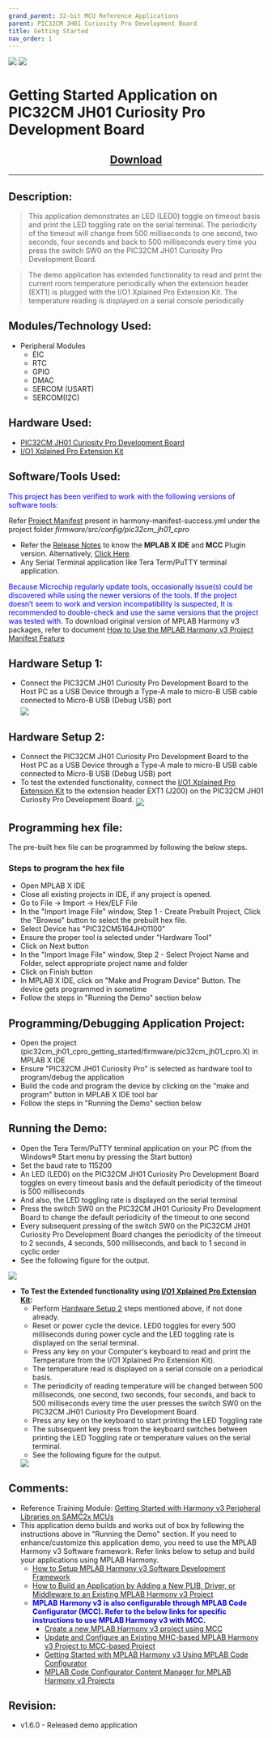 ```yaml
---
grand_parent: 32-bit MCU Reference Applications
parent: PIC32CM JH01 Curiosity Pro Development Board
title: Getting Started
nav_order: 1
---
```


<img src = "images/microchip_logo.png">
<img src = "images/microchip_mplab_harmony_logo_small.png">

# Getting Started Application on PIC32CM JH01 Curiosity Pro Development Board
<h2 align="center"> <a href="https://github.com/Microchip-MPLAB-Harmony/reference_apps/releases/latest/download/pic32cm_jh01_cpro_getting_started.zip " > Download </a> </h2>

-----
## Description:

> This application demonstrates an LED (LED0) toggle on timeout basis and print the LED
	toggling rate on the serial terminal. The periodicity of the timeout will change from
	500 milliseconds to one second, two seconds, four seconds and back to 500 milliseconds
	every time you press the switch SW0 on the PIC32CM JH01 Curiosity Pro Development Board.

>  The demo application has extended functionality to read and print the current room temperature periodically when the extension header (EXT1) is plugged with the I/O1 Xplained Pro Extension Kit. The temperature reading is displayed on a serial console periodically

## Modules/Technology Used:
- Peripheral Modules
	- EIC
	- RTC
	- GPIO
	- DMAC
	- SERCOM (USART)
    - SERCOM(I2C)

## Hardware Used:

- [PIC32CM JH01 Curiosity Pro Development Board](https://www.microchip.com/DevelopmentTools/ProductDetails/PartNO/EV81X90A)
- [I/O1 Xplained Pro Extension Kit](https://www.microchip.com/Developmenttools/ProductDetails/ATIO1-XPRO)

## Software/Tools Used:
<span style="color:blue"> This project has been verified to work with the following versions of software tools:</span>  

Refer [Project Manifest](./firmware/src/config/pic32cm_jh01_cpro/harmony-manifest-success.yml) present in harmony-manifest-success.yml under the project folder *firmware/src/config/pic32cm_jh01_cpro*  
- Refer the [Release Notes](../../../release_notes.md#development-tools) to know the **MPLAB X IDE** and **MCC** Plugin version. Alternatively, [Click Here](https://github.com/Microchip-MPLAB-Harmony/reference_apps/blob/master/release_notes.md#development-tools).
- Any Serial Terminal application like Tera Term/PuTTY terminal application.

<span style="color:blue"> Because Microchip regularly update tools, occasionally issue(s) could be discovered while using the newer versions of the tools. If the project doesn’t seem to work and version incompatibility is suspected, It is recommended to double-check and use the same versions that the project was tested with. </span> To download original version of MPLAB Harmony v3 packages, refer to document [How to Use the MPLAB Harmony v3 Project Manifest Feature](https://ww1.microchip.com/downloads/en/DeviceDoc/How-to-Use-the-MPLAB-Harmony-v3-Project-Manifest-Feature-DS90003305.pdf)

## Hardware Setup 1: <span id="Setup1"><span>
- Connect the PIC32CM JH01 Curiosity Pro Development Board to the Host PC as a USB Device through a Type-A male to micro-B USB cable connected to Micro-B USB (Debug USB) port  
  <img src = "images/hardware_jh01.jpg" align="middle">

## Hardware Setup 2: <span id="Setup2"><span>
- Connect the PIC32CM JH01 Curiosity Pro Development Board to the Host PC as a USB Device through a Type-A male to micro-B USB cable connected to Micro-B USB (Debug USB) port
- To test the extended functionality, connect the [I/O1 Xplained Pro Extension Kit](https://www.microchip.com/Developmenttools/ProductDetails/ATIO1-XPRO) to the extension header EXT1 (J200) on the PIC32CM JH01 Curiosity Pro Development Board.
  <img src = "images/hardware_setup2.jpg" align="middle">

## Programming hex file:
The pre-built hex file can be programmed by following the below steps.  

### Steps to program the hex file
- Open MPLAB X IDE
- Close all existing projects in IDE, if any project is opened.
- Go to File -> Import -> Hex/ELF File
- In the "Import Image File" window, Step 1 - Create Prebuilt Project, Click the "Browse" button to select the prebuilt hex file.
- Select Device has "PIC32CM5164JH01100"
- Ensure the proper tool is selected under "Hardware Tool"
- Click on Next button
- In the "Import Image File" window, Step 2 - Select Project Name and Folder, select appropriate project name and folder
- Click on Finish button
- In MPLAB X IDE, click on "Make and Program Device" Button. The device gets programmed in sometime
- Follow the steps in "Running the Demo" section below


## Programming/Debugging Application Project:
- Open the project (pic32cm_jh01_cpro_getting_started/firmware/pic32cm_jh01_cpro.X) in MPLAB X IDE
- Ensure "PIC32CM JH01 Curiosity Pro" is selected as hardware tool to program/debug the application
- Build the code and program the device by clicking on the "make and program" button in MPLAB X IDE tool bar
- Follow the steps in "Running the Demo" section below

## Running the Demo:
- Open the Tera Term/PuTTY terminal application on your PC (from the Windows® Start menu by pressing the Start button)
- Set the baud rate to 115200
- An LED (LED0) on the PIC32CM JH01 Curiosity Pro Development Board toggles on every timeout basis and the default periodicity of the timeout is 500 milliseconds
- And also, the LED toggling rate is displayed on the serial terminal
- Press the switch SW0 on the PIC32CM JH01 Curiosity Pro Development Board to change the default periodicity of the timeout to one second
- Every subsequent pressing of the switch SW0 on the PIC32CM JH01 Curiosity Pro Development Board changes the periodicity of the timeout to 2 seconds, 4 seconds, 500 milliseconds, and back to 1 second in cyclic order
- See the following figure for the output.  
<img src = "images/result_01.png">

- **To Test the Extended functionality using [I/O1 Xplained Pro Extension Kit](https://www.microchip.com/Developmenttools/ProductDetails/ATIO1-XPRO):**
    - Perform [Hardware Setup 2](#Setup2) steps mentioned above, if not done already.
    - Reset or power cycle the device. LED0 toggles for every 500 milliseconds during power cycle and the LED toggling rate is displayed on the serial terminal.
    - Press any key on your Computer's keyboard to read and print the Temperature from the I/O1 Xplained Pro Extension Kit).
    - The temperature read is displayed on a serial console on a periodical basis.
    - The periodicity of reading temperature will be changed between 500 milliseconds, one second, two seconds, four seconds, and back to 500 milliseconds every time the user presses the switch SW0 on the PIC32CM JH01 Curiosity Pro Development Board.
    - Press any key on the keyboard to start printing the LED Toggling rate
    - The subsequent key press from the keyboard switches between printing the LED Toggling rate or temperature values on the serial terminal.
    - See the following figure for the output.  
	<img src = "images/result_02.png">  
	
## Comments:
- Reference Training Module: [Getting Started with Harmony v3 Peripheral Libraries on SAMC2x MCUs](https://microchipdeveloper.com/harmony3:samc21-getting-started-training-module)
- This application demo builds and works out of box by following the instructions above in "Running the Demo" section. If you need to enhance/customize this application demo, you need to use the MPLAB Harmony v3 Software framework. Refer links below to setup and build your applications using MPLAB Harmony.
	- [How to Setup MPLAB Harmony v3 Software Development Framework](https://ww1.microchip.com/downloads/en/DeviceDoc/How_to_Setup_MPLAB_%20Harmony_v3_Software_Development_Framework_DS90003232C.pdf)
	- [How to Build an Application by Adding a New PLIB, Driver, or Middleware to an Existing MPLAB Harmony v3 Project](http://ww1.microchip.com/downloads/en/DeviceDoc/How_to_Build_Application_Adding_PLIB_%20Driver_or_Middleware%20_to_MPLAB_Harmony_v3Project_DS90003253A.pdf)  
	- <span style="color:blue"> **MPLAB Harmony v3 is also configurable through MPLAB Code Configurator (MCC). Refer to the below links for specific instructions to use MPLAB Harmony v3 with MCC.**</span>
		- [Create a new MPLAB Harmony v3 project using MCC](https://microchipdeveloper.com/harmony3:getting-started-training-module-using-mcc)
		- [Update and Configure an Existing MHC-based MPLAB Harmony v3 Project to MCC-based Project](https://microchipdeveloper.com/harmony3:update-and-configure-existing-mhc-proj-to-mcc-proj)
		- [Getting Started with MPLAB Harmony v3 Using MPLAB Code Configurator](https://www.youtube.com/watch?v=KdhltTWaDp0)
		- [MPLAB Code Configurator Content Manager for MPLAB Harmony v3 Projects](https://www.youtube.com/watch?v=PRewTzrI3iE)	

## Revision:
- v1.6.0 - Released demo application
